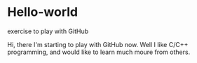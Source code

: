 # Hello-world
exercise to play with GitHub

Hi, there
I'm starting to play with GitHub now.
Well I like C/C++ programming, and would like to learn much moure from others.
